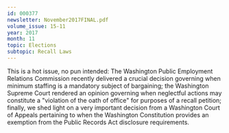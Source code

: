 ```yaml
---
id: 000377
newsletter: November2017FINAL.pdf
volume_issue: 15-11
year: 2017
month: 11
topic: Elections
subtopic: Recall Laws
---
```


This is a hot issue, no pun intended:  The Washington Public Employment Relations Commission recently delivered a crucial decision governing when minimum staffing is a mandatory subject of bargaining; the Washington Supreme Court rendered an opinion governing when neglectful actions may constitute a "violation of the oath of office" for purposes of a recall petition; finally, we shed light on a very important decision from a Washington Court of Appeals pertaining to when the Washington Constitution provides an exemption from the Public Records Act disclosure requirements.